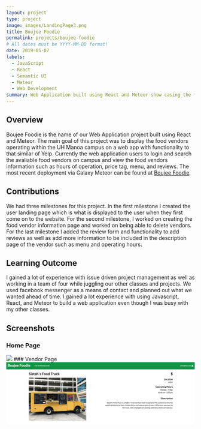 ```yaml
---
layout: project
type: project
image: images/LandingPage3.png
title: Boujee Foodie
permalink: projects/boujee-foodie
# All dates must be YYYY-MM-DD format!
date: 2019-05-07
labels:
  - JavaScript
  - React
  - Semantic UI
  - Meteor
  - Web Development
summary: Web Application built using React and Meteor show casing the food vendors who operate here at UH Manoa.
---
```


## Overview
Boujee Foodie is the name of our Web Application project built using React and Meteor. The main goal of this project was to display the food vendors operating within the UH Manoa campus on a web app with functionality to that similar of Yelp. Currently the web application users to login and search the avaliable food vendors on campus and view the food vendors information such as hours of operation, price tag, menu, and reviews. The most recent deployment via Galaxy Meteor can be found at [Boujee Foodie](https://boujeefoodie.meteorapp.com). 

## Contributions
We had three milestones for this project. In the first milestone I created the user landing page which is what is displayed to the user when they first come on to the website. For the second milestone, I worked on creating the food vendor information page and worked on being able to delete vendors. For the last milestone I added the review form and functionality to add reviews as well as add more information to be included in the description page of the vendor such as menu and operating hours. 
## Learning Outcome
I gained a lot of experience with issue driven project management as well as working in a team of four while juggling our other classes and projects. We used facebook messenger as a means of contact and planned out what we wanted ahead of time. I gained a lot experience with using Javascript, React, and Meteor to build a web application even though  I was busy with my other classes. 
## Screenshots
### Home Page
<img class="ui large right floated rounded image" src="../images/HomePage3.png">
### Vendor Page
<img class="ui large right floated rounded image" src="../images/RestaurantPage3.png">

